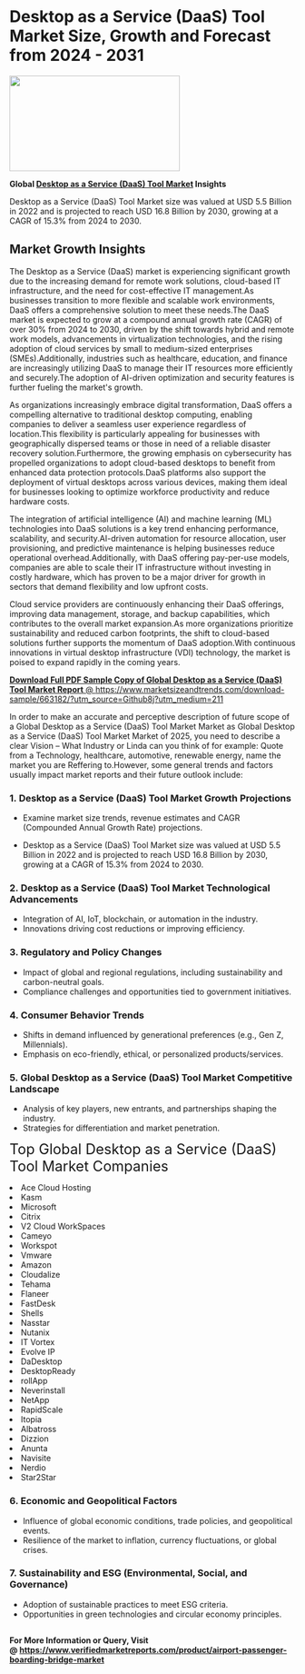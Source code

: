 <H1>Desktop as a Service (DaaS) Tool Market Size, Growth and Forecast from 2024 - 2031</H1><img class="aligncenter size-medium wp-image-584254" src="https://thirdeyenews.in/wp-content/uploads/2024/09/Global-Market-Research-300x168.jpeg" alt="" width="300" height="168" /><p><strong>Global&nbsp;<a href="https://www.marketsizeandtrends.com/download-sample/663182/?utm_source=Github8j?utm_medium=211">Desktop as a Service (DaaS) Tool Market</a> Insights</strong></p><p>Desktop as a Service (DaaS) Tool Market size was valued at USD 5.5 Billion in 2022 and is projected to reach USD 16.8 Billion by 2030, growing at a CAGR of 15.3% from 2024 to 2030.</p><p><h2>Market Growth Insights</h2> <p>The Desktop as a Service (DaaS) market is experiencing significant growth due to the increasing demand for remote work solutions, cloud-based IT infrastructure, and the need for cost-effective IT management.As businesses transition to more flexible and scalable work environments, DaaS offers a comprehensive solution to meet these needs.The DaaS market is expected to grow at a compound annual growth rate (CAGR) of over 30% from 2024 to 2030, driven by the shift towards hybrid and remote work models, advancements in virtualization technologies, and the rising adoption of cloud services by small to medium-sized enterprises (SMEs).Additionally, industries such as healthcare, education, and finance are increasingly utilizing DaaS to manage their IT resources more efficiently and securely.The adoption of AI-driven optimization and security features is further fueling the market's growth.</p> <p><a href="sample-download-link" target="_blank"></a></p> <p>As organizations increasingly embrace digital transformation, DaaS offers a compelling alternative to traditional desktop computing, enabling companies to deliver a seamless user experience regardless of location.This flexibility is particularly appealing for businesses with geographically dispersed teams or those in need of a reliable disaster recovery solution.Furthermore, the growing emphasis on cybersecurity has propelled organizations to adopt cloud-based desktops to benefit from enhanced data protection protocols.DaaS platforms also support the deployment of virtual desktops across various devices, making them ideal for businesses looking to optimize workforce productivity and reduce hardware costs.</p> <p>The integration of artificial intelligence (AI) and machine learning (ML) technologies into DaaS solutions is a key trend enhancing performance, scalability, and security.AI-driven automation for resource allocation, user provisioning, and predictive maintenance is helping businesses reduce operational overhead.Additionally, with DaaS offering pay-per-use models, companies are able to scale their IT infrastructure without investing in costly hardware, which has proven to be a major driver for growth in sectors that demand flexibility and low upfront costs.</p> <p>Cloud service providers are continuously enhancing their DaaS offerings, improving data management, storage, and backup capabilities, which contributes to the overall market expansion.As more organizations prioritize sustainability and reduced carbon footprints, the shift to cloud-based solutions further supports the momentum of DaaS adoption.With continuous innovations in virtual desktop infrastructure (VDI) technology, the market is poised to expand rapidly in the coming years.</p> <p><a href="more-information-link" target="_blank"></p><p><span class=""><strong>Download Full PDF Sample Copy of Global Desktop as a Service (DaaS) Tool Market Report</strong> @ <a href="https://www.marketsizeandtrends.com/download-sample/663182/?utm_source=Github8j?utm_medium=211" target="_blank">https://www.marketsizeandtrends.com/download-sample/663182/?utm_source=Github8j?utm_medium=211</a></span></p><p>In order to make an accurate and perceptive description of future scope of a Global&nbsp;Desktop as a Service (DaaS) Tool Market Market as Global&nbsp;Desktop as a Service (DaaS) Tool Market Market of 2025, you need to describe a clear Vision &ndash; What Industry or Linda can you think of for example: Quote from a Technology, healthcare, automotive, renewable energy, name the market you are Reffering to.However, some general trends and factors usually impact market reports and their future outlook include:</p><h3>1.&nbsp;<strong>Desktop as a Service (DaaS) Tool Market Growth Projections</strong></h3><ul><li>Examine market size trends, revenue estimates and CAGR (Compounded Annual Growth Rate) projections.</li><li><p>Desktop as a Service (DaaS) Tool Market size was valued at USD 5.5 Billion in 2022 and is projected to reach USD 16.8 Billion by 2030, growing at a CAGR of 15.3% from 2024 to 2030.</p></li></ul><h3>2.&nbsp;<strong>Desktop as a Service (DaaS) Tool Market Technological Advancements</strong></h3><ul><li>Integration of AI, IoT, blockchain, or automation in the industry.</li><li>Innovations driving cost reductions or improving efficiency.</li></ul><h3>3.&nbsp;<strong>Regulatory and Policy Changes</strong></h3><ul><li>Impact of global and regional regulations, including sustainability and carbon-neutral goals.</li><li>Compliance challenges and opportunities tied to government initiatives.</li></ul><h3>4.&nbsp;<strong>Consumer Behavior Trends</strong></h3><ul><li>Shifts in demand influenced by generational preferences (e.g., Gen Z, Millennials).</li><li>Emphasis on eco-friendly, ethical, or personalized products/services.</li></ul><h3>5.&nbsp;<strong>Global Desktop as a Service (DaaS) Tool Market Competitive Landscape</strong></h3><ul><li>Analysis of key players, new entrants, and partnerships shaping the industry.</li><li>Strategies for differentiation and market penetration.</li></ul><p data-pm-slice="1 1 []"><span style="color: inherit; font-family: inherit; font-size: 25px;">Top Global Desktop as a Service (DaaS) Tool Market Companies</span></p><div class="" data-test-id=""><p><li>Ace Cloud Hosting</li><li> Kasm</li><li> Microsoft</li><li> Citrix</li><li> V2 Cloud WorkSpaces</li><li> Cameyo</li><li> Workspot</li><li> Vmware</li><li> Amazon</li><li> Cloudalize</li><li> Tehama</li><li> Flaneer</li><li> FastDesk</li><li> Shells</li><li> Nasstar</li><li> Nutanix</li><li> IT Vortex</li><li> Evolve IP</li><li> DaDesktop</li><li> DesktopReady</li><li> rollApp</li><li> Neverinstall</li><li> NetApp</li><li> RapidScale</li><li> Itopia</li><li> Albatross</li><li> Dizzion</li><li> Anunta</li><li> Navisite</li><li> Nerdio</li><li> Star2Star</li></p></div><h3>6.&nbsp;<strong>Economic and Geopolitical Factors</strong></h3><ul><li>Influence of global economic conditions, trade policies, and geopolitical events.</li><li>Resilience of the market to inflation, currency fluctuations, or global crises.</li></ul><h3>7.&nbsp;<strong>Sustainability and ESG (Environmental, Social, and Governance)</strong></h3><ul><li>Adoption of sustainable practices to meet ESG criteria.</li><li>Opportunities in green technologies and circular economy principles.</li></ul><h2><strong style="font-size: 14px;">For More Information or Query, Visit @&nbsp;</strong><a style="background-color: #ffffff; font-size: 14px;" href="https://www.marketsizeandtrends.com/report/desktop-as-a-service-daas-tool-market/" target="_blank">https://www.verifiedmarketreports.com/product/airport-passenger-boarding-bridge-market</a></h2>